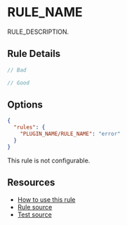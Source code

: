 # RULE_NAME

RULE_DESCRIPTION.

## Rule Details

```ts
// Bad

// Good
```

## Options

```json
{
  "rules": {
    "PLUGIN_NAME/RULE_NAME": "error"
  }
}
```

This rule is not configurable.

## Resources

- [How to use this rule](https://complete-ts.github.io/eslint-plugin-complete)
- [Rule source](https://github.com/complete-ts/complete/blob/main/packages/eslint-plugin-complete/src/rules/RULE_NAME.ts)
- [Test source](https://github.com/complete-ts/complete/blob/main/packages/eslint-plugin-complete/tests/rules/RULE_NAME.test.ts)
